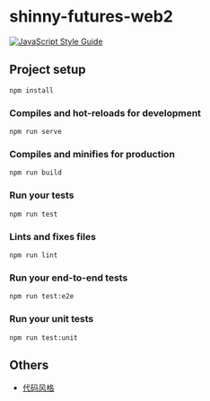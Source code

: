 # shinny-futures-web2

[![JavaScript Style Guide](https://img.shields.io/badge/code_style-standard-brightgreen.svg)](https://standardjs.com)

## Project setup
```
npm install
```

### Compiles and hot-reloads for development
```
npm run serve
```

### Compiles and minifies for production
```
npm run build
```

### Run your tests
```
npm run test
```

### Lints and fixes files
```
npm run lint
```

### Run your end-to-end tests
```
npm run test:e2e
```

### Run your unit tests
```
npm run test:unit
```

## Others

+ [代码风格](https://github.com/standard/standard/blob/master/docs/README-zhcn.md)

